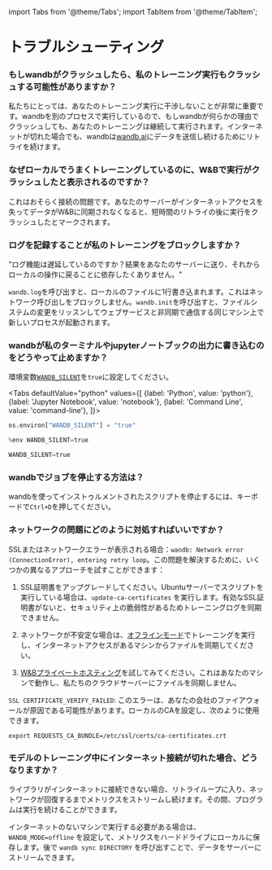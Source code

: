 import Tabs from '@theme/Tabs';
import TabItem from '@theme/TabItem';

# トラブルシューティング

### もしwandbがクラッシュしたら、私のトレーニング実行もクラッシュする可能性がありますか？

私たちにとっては、あなたのトレーニング実行に干渉しないことが非常に重要です。wandbを別のプロセスで実行しているので、もしwandbが何らかの理由でクラッシュしても、あなたのトレーニングは継続して実行されます。インターネットが切れた場合でも、wandbは[wandb.ai](https://wandb.ai)にデータを送信し続けるためにリトライを続けます。

### なぜローカルでうまくトレーニングしているのに、W&Bで実行がクラッシュしたと表示されるのですか？

これはおそらく接続の問題です。あなたのサーバーがインターネットアクセスを失ってデータがW&Bに同期されなくなると、短時間のリトライの後に実行をクラッシュしたとマークされます。

### ログを記録することが私のトレーニングをブロックしますか？

"ログ機能は遅延しているのですか？結果をあなたのサーバーに送り、それからローカルの操作に戻ることに依存したくありません。"

`wandb.log`を呼び出すと、ローカルのファイルに1行書き込まれます。これはネットワーク呼び出しをブロックしません。`wandb.init`を呼び出すと、ファイルシステムの変更をリッスンしてウェブサービスと非同期で通信する同じマシン上で新しいプロセスが起動されます。

### wandbが私のターミナルやjupyterノートブックの出力に書き込むのをどうやって止めますか？

環境変数[`WANDB_SILENT`](../track/environment-variables.md)を`true`に設定してください。

<Tabs
  defaultValue="python"
  values={[
    {label: 'Python', value: 'python'},
    {label: 'Jupyter Notebook', value: 'notebook'},
    {label: 'Command Line', value: 'command-line'},
  ]}>
  <TabItem value="python">

```python
os.environ["WANDB_SILENT"] = "true"
```

  </TabItem>
  <TabItem value="notebook">

```python
%env WANDB_SILENT=true
```

  </TabItem>
  <TabItem value="command-line">

```python
WANDB_SILENT=true
```

  </TabItem>
</Tabs>


### wandbでジョブを停止する方法は？

wandbを使ってインストゥルメントされたスクリプトを停止するには、キーボードで`Ctrl+D`を押してください。

### ネットワークの問題にどのように対処すればいいですか？

SSLまたはネットワークエラーが表示される場合：`wandb: Network error (ConnectionError), entering retry loop`。この問題を解決するために、いくつかの異なるアプローチを試すことができます：
1. SSL証明書をアップグレードしてください。Ubuntuサーバーでスクリプトを実行している場合は、`update-ca-certificates` を実行します。有効なSSL証明書がないと、セキュリティ上の脆弱性があるためトレーニングログを同期できません。

2. ネットワークが不安定な場合は、[オフラインモード](https://docs.wandb.ai/guides/track/launch#is-it-possible-to-save-metrics-offline-and-sync-them-to-w-and-b-later)でトレーニングを実行し、インターネットアクセスがあるマシンからファイルを同期してください。

3. [W&Bプライベートホスティング](../hosting/intro.md)を試してみてください。これはあなたのマシンで動作し、私たちのクラウドサーバーにファイルを同期しません。



`SSL CERTIFICATE_VERIFY_FAILED`: このエラーは、あなたの会社のファイアウォールが原因である可能性があります。ローカルのCAを設定し、次のように使用できます。



`export REQUESTS_CA_BUNDLE=/etc/ssl/certs/ca-certificates.crt`



### モデルのトレーニング中にインターネット接続が切れた場合、どうなりますか？



ライブラリがインターネットに接続できない場合、リトライループに入り、ネットワークが回復するまでメトリクスをストリームし続けます。その間、プログラムは実行を続けることができます。



インターネットのないマシンで実行する必要がある場合は、`WANDB_MODE=offline` を設定して、メトリクスをハードドライブにローカルに保存します。後で `wandb sync DIRECTORY` を呼び出すことで、データをサーバーにストリームできます。